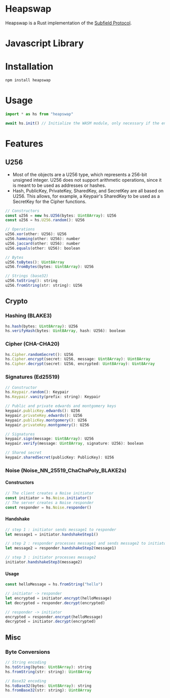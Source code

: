 # Heapswap

Heapswap is a Rust implementation of the [Subfield Protocol](https://subfield.org).

# Javascript Library

# Installation

```bash
npm install heapswap
```

# Usage

```javascript
import * as hs from "heapswap"

await hs.init() // Initialize the WASM module, only necessary if the environment does not support top-level await
```

# Features

## U256

-   Most of the objects are a U256 type, which represents a 256-bit unsigned integer. U256 does not support arithmetic operations, since it is meant to be used as addresses or hashes.
-   Hash, PublicKey, PrivateKey, SharedKey, and SecretKey are all based on U256. This allows, for example, a Keypair's SharedKey to be used as a SecretKey for the Cipher functions.

```javascript
// Constructors
const u256 = new hs.U256(bytes: Uint8Array): U256
const u256 = hs.U256.random(): U256

// Operations
u256.xor(other: U256): U256
u256.hamming(other: U256): number
u256.jaccard(other: U256): number
u256.equals(other: U256): boolean

// Bytes
u256.toBytes(): Uint8Array
u256.fromBytes(bytes: Uint8Array): U256

// Strings (base32)
u256.toString(): string
u256.fromString(str: string): U256
```

## Crypto

### Hashing (BLAKE3)

```javascript
hs.hash(bytes: Uint8Array): U256
hs.verifyHash(bytes: Uint8Array, hash: U256): boolean
```

### Cipher (CHA-CHA20)

```javascript
hs.Cipher.randomSecret(): U256
hs.Cipher.encrypt(secret: U256, message: Uint8Array): Uint8Array
hs.Cipher.decrypt(secret: U256, encrypted: Uint8Array): Uint8Array
```

### Signatures (Ed25519)

```javascript
// Constructor
hs.Keypair.random(): Keypair
hs.Keypair.vanity(prefix: string): Keypair

// Public and private edwards and montgomery keys
keypair.publicKey.edwards(): U256
keypair.privateKey.edwards(): U256
keypair.publicKey.montgomery(): U256
keypair.privateKey.montgomery(): U256

// Signatures
keypair.sign(message: Uint8Array): U256
keypair.verify(message: Uint8Array, signature: U256): boolean

// Shared secret
keypair.sharedSecret(publicKey: PublicKey): U256
```

### Noise (Noise_NN_25519_ChaChaPoly_BLAKE2s)

#### Constructors

```javascript
// The client creates a Noise initiator
const initiator = hs.Noise.initiator()
// The server creates a Noise responder
const responder = hs.Noise.responder()
```

#### Handshake

```javascript
// step 1 : initiator sends message1 to responder
let message1 = initiator.handshakeStep1()

// step 2 : responder processes message1 and sends message2 to initiator
let message2 = responder.handshakeStep2(message1)

// step 3 : initiator processes message2
initiator.handshakeStep3(message2)
```

#### Usage

```javascript
const helloMessage = hs.fromString("hello")

// initiator -> responder
let encrypted = initiator.encrypt(helloMessage)
let decrypted = responder.decrypt(encrypted)

// responder -> initiator
encrypted = responder.encrypt(helloMessage)
decrypted = initiator.decrypt(encrypted)
```

<!---
## JacDHT

JacDHT is a DHT that uses [Jaccard Similarity](https://en.wikipedia.org/wiki/Jaccard_index) for its routing. This is much more computationally expensive than XOR distance (finding the nearest node is O(n) instead of O(log(n))) and has the potential for collisions. But, if it works, it should allow routing based on vector similarity.

### Nodes

```javascript
// LocalNode represents the instance and requires a full keypair
const localNode = new hs.LocalNode(obj: Object, keypair: Keypair): LocalNode

// RemoteNode represents other instances and requires only a public key
const remoteNode = new hs.RemoteNode(
	obj: Object,
	publicKey: PublicKey,
	localNode: LocalNode, // used to calculate the jaccard similarity to self
	pingMs: number,
): RemoteNode
```


### DHT

```javascript
const dht = new hs.JacDHT(
	localNode: LocalNode,
	maxDistNodes: number, // Recommended: 32
	maxPingNodes: number // Recommended: 32
	): JacDHT

// Both adding and removing return the node that was evicted, if any
dht.tryAddNode(node: RemoteNode): hs.RemoteNode | undefined
dht.tryRemoveNode(node: RemoteNode): hs.RemoteNode | undefined

// find the nearest node(s) in address space to a given key
// NearestNode has .node and .dist fields, typically the .node is extracted
dht.nearestNode(key: U256): NearestNode
dht.nearestNodes(key: U256, n: number): NearestNode[]

// find the nodes nearest in address space to the local node
dht.nearestNodesToLocalByDist(n: number): NearestNode[]
// find the nodes nearest in latency space to the local node
dht.nearestNodesToLocalByPing(n: number): NearestNode[]
```
--->

## Misc

### Byte Conversions

```javascript
// String encoding
hs.toString(bytes: Uint8Array): string
hs.fromString(str: string): Uint8Array

// Base32 encoding
hs.toBase32(bytes: Uint8Array): string
hs.fromBase32(str: string): Uint8Array
```
